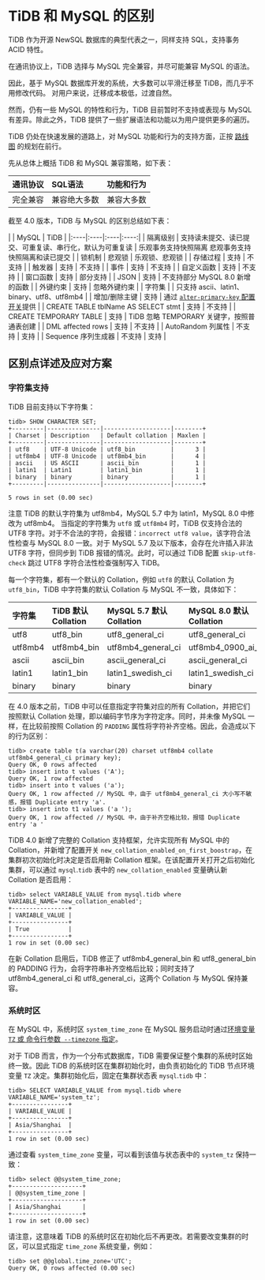 # TiDB 和 MySQL 的区别

TiDB 作为开源 NewSQL 数据库的典型代表之一，同样支持 SQL，支持事务 ACID 特性。

在通讯协议上，TiDB 选择与 MySQL 完全兼容，并尽可能兼容 MySQL 的语法。

因此，基于 MySQL 数据库开发的系统，大多数可以平滑迁移至 TiDB，而几乎不用修改代码。 对用户来说，迁移成本极低，过渡自然。

然而，仍有一些 MySQL 的特性和行为，TiDB 目前暂时不支持或表现与 MySQL 有差异。除此之外，TiDB 提供了一些扩展语法和功能以为用户提供更多的遍历。

TiDB 仍处在快速发展的道路上，对 MySQL 功能和行为的支持方面，正按 [路线图](https://pingcap.com/docs-cn/stable/roadmap/) 的规划在前行。

先从总体上概括 TiDB 和 MySQL 兼容策略，如下表：

| 通讯协议   | SQL语法   | 功能和行为   | 
|:----|:----|:----|
| 完全兼容   | 兼容绝大多数   | 兼容大多数   | 

截至 4.0 版本，TiDB 与 MySQL 的区别总结如下表：

|    | MySQL   | TiDB   | 
|:----|:----|:----|:----:|
| 隔离级别   | 支持读未提交、读已提交、可重复读、串行化，默认为可重复读   | 乐观事务支持快照隔离  悲观事务支持快照隔离和读已提交   | 
| 锁机制   | 悲观锁   | 乐观锁、悲观锁   | 
| 存储过程   | 支持   | 不支持   | 
| 触发器   | 支持   | 不支持   | 
| 事件   | 支持   | 不支持   | 
| 自定义函数   | 支持   | 不支持   | 
| 窗口函数   | 支持   | 部分支持   | 
| JSON   | 支持   | 不支持部分 MySQL 8.0 新增的函数   | 
| 外键约束   | 支持   | 忽略外键约束   | 
| 字符集   |    | 只支持 ascii、latin1、binary、utf8、utf8mb4   | 
| 增加/删除主键   | 支持   | 通过 [`alter-primary-key` 配置开关]([https://pingcap.com/docs-cn/dev/reference/configuration/tidb-server/configuration-file/#alter-primary-key](https://pingcap.com/docs-cn/dev/reference/configuration/tidb-server/configuration-file/#alter-primary-key))提供   | 
| CREATE TABLE tblName AS SELECT stmt   | 支持   | 不支持   | 
| CREATE TEMPORARY TABLE   | 支持   | TiDB 忽略 TEMPORARY 关键字，按照普通表创建   | 
| DML affected rows   | 支持   | 不支持   | 
| AutoRandom 列属性   | 不支持   | 支持   | 
| Sequence 序列生成器   | 不支持   | 支持   | 

## 区别点详述及应对方案
### 字符集支持
TiDB 目前支持以下字符集：

```
tidb> SHOW CHARACTER SET;
+---------|---------------|-------------------|--------+
| Charset | Description   | Default collation | Maxlen |
+---------|---------------|-------------------|--------+
| utf8    | UTF-8 Unicode | utf8_bin          |      3 |
| utf8mb4 | UTF-8 Unicode | utf8mb4_bin       |      4 |
| ascii   | US ASCII      | ascii_bin         |      1 |
| latin1  | Latin1        | latin1_bin        |      1 |
| binary  | binary        | binary            |      1 |
+---------|---------------|-------------------|--------+

5 rows in set (0.00 sec)
```
注意 TiDB 的默认字符集为 utf8mb4，MySQL 5.7 中为 latin1，MySQL 8.0 中修改为 utf8mb4。
当指定的字符集为 `utf8` 或 `utf8mb4` 时，TiDB 仅支持合法的 UTF8 字符。对于不合法的字符，会报错：`incorrect utf8 value`，该字符合法性检查与 MySQL 8.0 一致。对于 MySQL 5.7 及以下版本，会存在允许插入非法 UTF8 字符，但同步到 TiDB 报错的情况。此时，可以通过 TiDB 配置 `skip-utf8-check` 跳过 UTF8 字符合法性检查强制写入 TiDB。

每一个字符集，都有一个默认的 Collation，例如 `utf8` 的默认 Collation 为 `utf8_bin`，TiDB 中字符集的默认 Collation 与 MySQL 不一致，具体如下：

| 字符集   | TiDB 默认 Collation   | MySQL 5.7 默认 Collation   | MySQL 8.0 默认 Collation   | 
|:----|:----|:----|:----|
| utf8   | utf8_bin   | utf8_general_ci   | utf8_general_ci   | 
| utf8mb4   | utf8mb4_bin   | utf8mb4_general_ci   | utf8mb4_0900_ai_ci   | 
| ascii   | ascii_bin   | ascii_general_ci   | ascii_general_ci   | 
| latin1   | latin1_bin   | latin1_swedish_ci   | latin1_swedish_ci   | 
| binary   | binary   | binary   | binary   | 

在 4.0 版本之前，TiDB 中可以任意指定字符集对应的所有 Collation，并把它们按照默认 Collation 处理，即以编码字节序为字符定序。同时，并未像 MySQL 一样，在比较前按照 Collation 的 `PADDING` 属性将字符补齐空格。因此，会造成以下的行为区别：

```
tidb> create table t(a varchar(20) charset utf8mb4 collate utf8mb4_general_ci primary key);
Query OK, 0 rows affected
tidb> insert into t values ('A');                                    
Query OK, 1 row affected
tidb> insert into t values ('a');
Query OK, 1 row affected // MySQL 中，由于 utf8mb4_general_ci 大小写不敏感，报错 Duplicate entry 'a'.
tidb> insert into t1 values ('a ');                
Query OK, 1 row affected // MySQL 中，由于补齐空格比较，报错 Duplicate entry 'a '
```
TiDB 4.0 新增了完整的 Collation 支持框架，允许实现所有 MySQL 中的 Collation，并新增了配置开关 `new_collation_enabled_on_first_boostrap`，在集群初次初始化时决定是否启用新 Collation 框架。在该配置开关打开之后初始化集群，可以通过 `mysql`.`tidb` 表中的 `new_collation_enabled` 变量确认新 Collation 是否启用：

```
tidb> select VARIABLE_VALUE from mysql.tidb where VARIABLE_NAME='new_collation_enabled';
+----------------+
| VARIABLE_VALUE |
+----------------+
| True           |
+----------------+
1 row in set (0.00 sec)
```
在新 Collation 启用后，TiDB 修正了 utf8mb4_general_bin 和 utf8_general_bin 的 PADDING 行为，会将字符串补齐空格后比较；同时支持了 utf8mb4_general_ci 和 utf8_general_ci，这两个 Collation 与 MySQL 保持兼容。
### 系统时区
在 MySQL 中，系统时区 `system_time_zone` 在 MySQL 服务启动时通过[环境变量 `TZ` 或 命令行参数` --timezone` 指定]([https://dev.mysql.com/doc/refman/8.0/en/time-zone-support.html](https://dev.mysql.com/doc/refman/8.0/en/time-zone-support.html))。

对于 TiDB 而言，作为一个分布式数据库，TiDB 需要保证整个集群的系统时区始终一致。因此 TiDB 的系统时区在集群初始化时，由负责初始化的 TiDB 节点环境变量 `TZ` 决定。集群初始化后，固定在集群状态表 `mysql`.`tidb` 中：

```
tidb> SELECT VARIABLE_VALUE from mysql.tidb where VARIABLE_NAME='system_tz';
+----------------+
| VARIABLE_VALUE |
+----------------+
| Asia/Shanghai  |
+----------------+
1 row in set (0.00 sec)
```
通过查看 `system_time_zone` 变量，可以看到该值与状态表中的 `system_tz` 保持一致：
```
tidb> select @@system_time_zone;
+--------------------+
| @@system_time_zone |
+--------------------+
| Asia/Shanghai      |
+--------------------+
1 row in set (0.00 sec)
```
请注意，这意味着 TiDB 的系统时区在初始化后不再更改。若需要改变集群的时区，可以显式指定 `time_zone` 系统变量，例如：
```
tidb> set @@global.time_zone='UTC';
Query OK, 0 rows affected (0.00 sec)
```
